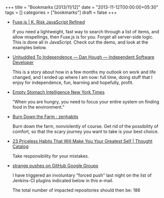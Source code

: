 +++
title = "Bookmarks [2013/11/12]"
date = "2013-11-12T00:00:00+05:30"
tags = []
categories = ["bookmarks"]
draft = false
+++

-   [Fuse.js | K. Risk   JavaScript Refined](http://kiro.me/projects/fuse.html)

    If you need a lightweight, fast way to search through a list of
    items, and allow mispellings, then Fuse.js is for you. Forget all
    server-side logic. This is done all in JavaScript. Check out the
    demo, and look at the examples below.

-   [Unhuddled   To Independence — Dan Hough — Independent Software Developer](http://danielhough.co.uk/blog/unhuddled/)

    This is a story about how in a few months my outlook on work and
    life changed, and I ended up where I am now: full time, doing stuff
    that I enjoy for independence, fun, learning and hopefully, profit.

-   [Empty Stomach Intelligence   New York Times](http://www.nytimes.com/2006/12/10/magazine/10section1C.t-1.html?_r=0)

     “When you are hungry, you need to focus your entire system on
    finding food in the environment.”

-   [Burn Down the Farm : zenhabits](http://zenhabits.net/tatooine/)

    Burn down the farm, nonviolently of course. Get rid of the
    possibility of comfort, so that the scary journey you want to take
    is your best choice.

-   [23 Priceless Habits That Will Make You Your Greatest Self | Thought Catalog](http://thoughtcatalog.com/kate-mechem/2013/11/23-priceless-habits-that-will-make-you-your-greatest-self/)

    Take responsibility for your mistakes.

-   [strange pushes on GitHub   Google Groups](https://groups.google.com/forum/#!searchin/jenkinsci-dev/force$20push/jenkinsci-dev/-myjRIPcVwU/mrwn8VkyXagJ)

    I have triggered an involuntary "forced push" last night on the list
    of Jenkins-CI plugins indicated below in this e-mail.

    The total number of impacted repositories should then be: 186
